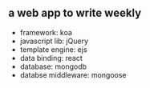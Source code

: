 ## a web app to write weekly
* framework: koa
* javascript lib: jQuery
* template engine: ejs
* data binding: react
* database: mongodb
* databse middleware: mongoose
